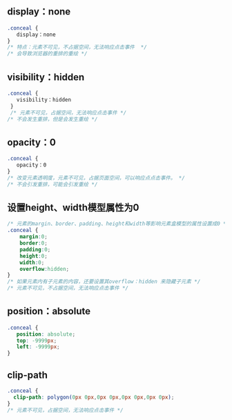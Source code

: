 ## display：none
```css
.conceal {
   display：none
}
/* 特点：元素不可见，不占据空间，无法响应点击事件  */
/* 会导致浏览器的重排的重绘 */
```

## visibility：hidden
```css
.conceal {
   visibility：hidden
 }
 /* 元素不可见，占据空间，无法响应点击事件 */
/* 不会发生重排，但是会发生重绘 */
```

## opacity：0

```css
.conceal {
   opacity：0
}
/* 改变元素透明度，元素不可见，占据页面空间，可以响应点点击事件。 */
/* 不会引发重排，可能会引发重绘 */
```

## 设置height、width模型属性为0
```css
/* 元素的margin、border、padding、height和width等影响元素盒模型的属性设置成0 */
.conceal {
    margin:0;     
    border:0;
    padding:0;
    height:0;
    width:0;
    overflow:hidden;
}
/* 如果元素内有子元素的内容，还要设置其overflow：hidden 来隐藏子元素 */
/* 元素不可见，不占据空间，无法响应点击事件 */
```

## position：absolute
```css
.conceal {
   position: absolute;
   top: -9999px;
   left: -9999px;
}
```
## clip-path
```css
.conceal {
  clip-path: polygon(0px 0px,0px 0px,0px 0px,0px 0px);
}
/* 元素不可见，占据空间，无法响应点击事件 */
```